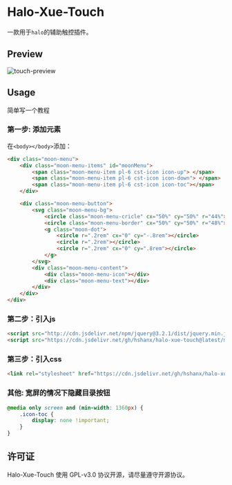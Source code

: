 # Halo-Xue-Touch

一款用于`halo`的辅助触控插件。

## Preview

![touch-preview](https://cdn.jsdelivr.net/gh/hshanx/static@master/uPic/2020-07-19.gif)



## Usage

简单写一个教程

### 第一步: 添加元素

在`<body></body>`添加：

```html
<div class="moon-menu">
    <div class="moon-menu-items" id="moonMenu">
        <span class="moon-menu-item pl-6 cst-icon icon-up"> </span>
        <span class="moon-menu-item pl-6 cst-icon icon-down"> </span>
        <span class="moon-menu-item pl-6 cst-icon icon-toc"></span>
    </div>

    <div class="moon-menu-button">
        <svg class="moon-menu-bg">
            <circle class="moon-menu-cricle" cx="50%" cy="50%" r="44%"></circle>
            <circle class="moon-menu-border" cx="50%" cy="50%" r="48%"></circle>
            <g class="moon-dot">
                <circle r=".2rem" cx="0" cy="-.8rem"></circle>
                <circle r=".2rem"></circle>
                <circle r=".2rem" cx="0" cy=".8rem"></circle>
            </g>
        </svg>
        <div class="moon-menu-content">
            <div class="moon-menu-icon"></div>
            <div class="moon-menu-text"></div>
        </div>
    </div>
</div>
```

### 第二步：引入js

```html
<script src="http://cdn.jsdelivr.net/npm/jquery@3.2.1/dist/jquery.min.js"></script>
<script src="https://cdn.jsdelivr.net/gh/hshanx/halo-xue-touch@latest/moon.js"></script>
```

### 第三步：引入css

```html
<link rel="stylesheet" href="https://cdn.jsdelivr.net/gh/hshanx/halo-xue-touch@latest/index.min.css">
```

### 其他: 宽屏的情况下隐藏目录按钮
```css
@media only screen and (min-width: 1360px) {
    .icon-toc {
        display: none !important;
    }
}
```


## 许可证

Halo-Xue-Touch 使用 GPL-v3.0 协议开源，请尽量遵守开源协议。
